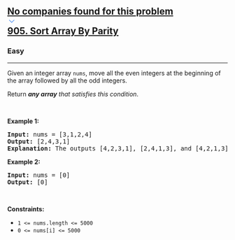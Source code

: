 <h2><a href="https://leetcode.com/problems/sort-array-by-parity/"><div id="big-omega-company-tags"><div id="big-omega-topbar"><div class="companyTagsContainer" style="overflow-x: scroll; flex-wrap: nowrap;"><div class="companyTagsContainer--tag">No companies found for this problem</div></div><div class="companyTagsContainer--chevron"><div><svg version="1.1" id="icon" xmlns="http://www.w3.org/2000/svg" xmlns:xlink="http://www.w3.org/1999/xlink" x="0px" y="0px" viewBox="0 0 32 32" fill="#4087F1" xml:space="preserve" style="width: 20px; --darkreader-inline-fill: #679cca;" data-darkreader-inline-fill=""><polygon points="16,22 6,12 7.4,10.6 16,19.2 24.6,10.6 26,12 "></polygon><rect id="_x3C_Transparent_Rectangle_x3E_" class="st0" fill="none" width="32" height="32"></rect></svg></div></div></div></div>905. Sort Array By Parity</a></h2><h3>Easy</h3><hr><div><p>Given an integer array <code>nums</code>, move all the even integers at the beginning of the array followed by all the odd integers.</p>

<p>Return <em><strong>any array</strong> that satisfies this condition</em>.</p>

<p>&nbsp;</p>
<p><strong class="example">Example 1:</strong></p>

<pre><strong>Input:</strong> nums = [3,1,2,4]
<strong>Output:</strong> [2,4,3,1]
<strong>Explanation:</strong> The outputs [4,2,3,1], [2,4,1,3], and [4,2,1,3] would also be accepted.
</pre>

<p><strong class="example">Example 2:</strong></p>

<pre><strong>Input:</strong> nums = [0]
<strong>Output:</strong> [0]
</pre>

<p>&nbsp;</p>
<p><strong>Constraints:</strong></p>

<ul>
	<li><code>1 &lt;= nums.length &lt;= 5000</code></li>
	<li><code>0 &lt;= nums[i] &lt;= 5000</code></li>
</ul>
</div>